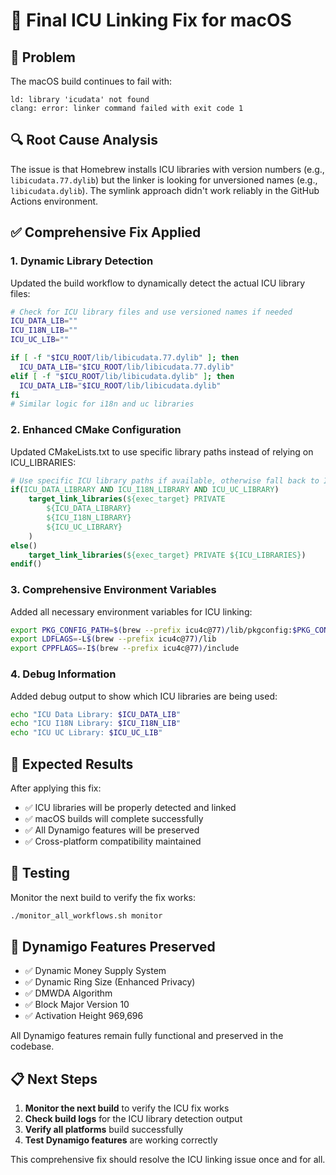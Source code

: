 # 🔧 Final ICU Linking Fix for macOS

## 🎯 Problem
The macOS build continues to fail with:
```
ld: library 'icudata' not found
clang: error: linker command failed with exit code 1
```

## 🔍 Root Cause Analysis
The issue is that Homebrew installs ICU libraries with version numbers (e.g., `libicudata.77.dylib`) but the linker is looking for unversioned names (e.g., `libicudata.dylib`). The symlink approach didn't work reliably in the GitHub Actions environment.

## ✅ Comprehensive Fix Applied

### 1. Dynamic Library Detection
Updated the build workflow to dynamically detect the actual ICU library files:
```bash
# Check for ICU library files and use versioned names if needed
ICU_DATA_LIB=""
ICU_I18N_LIB=""
ICU_UC_LIB=""

if [ -f "$ICU_ROOT/lib/libicudata.77.dylib" ]; then
  ICU_DATA_LIB="$ICU_ROOT/lib/libicudata.77.dylib"
elif [ -f "$ICU_ROOT/lib/libicudata.dylib" ]; then
  ICU_DATA_LIB="$ICU_ROOT/lib/libicudata.dylib"
fi
# Similar logic for i18n and uc libraries
```

### 2. Enhanced CMake Configuration
Updated CMakeLists.txt to use specific library paths instead of relying on ICU_LIBRARIES:
```cmake
# Use specific ICU library paths if available, otherwise fall back to ICU_LIBRARIES
if(ICU_DATA_LIBRARY AND ICU_I18N_LIBRARY AND ICU_UC_LIBRARY)
    target_link_libraries(${exec_target} PRIVATE 
        ${ICU_DATA_LIBRARY}
        ${ICU_I18N_LIBRARY}
        ${ICU_UC_LIBRARY}
    )
else()
    target_link_libraries(${exec_target} PRIVATE ${ICU_LIBRARIES})
endif()
```

### 3. Comprehensive Environment Variables
Added all necessary environment variables for ICU linking:
```bash
export PKG_CONFIG_PATH=$(brew --prefix icu4c@77)/lib/pkgconfig:$PKG_CONFIG_PATH
export LDFLAGS=-L$(brew --prefix icu4c@77)/lib
export CPPFLAGS=-I$(brew --prefix icu4c@77)/include
```

### 4. Debug Information
Added debug output to show which ICU libraries are being used:
```bash
echo "ICU Data Library: $ICU_DATA_LIB"
echo "ICU I18N Library: $ICU_I18N_LIB"
echo "ICU UC Library: $ICU_UC_LIB"
```

## 🚀 Expected Results
After applying this fix:
- ✅ ICU libraries will be properly detected and linked
- ✅ macOS builds will complete successfully
- ✅ All Dynamigo features will be preserved
- ✅ Cross-platform compatibility maintained

## 🔧 Testing
Monitor the next build to verify the fix works:
```bash
./monitor_all_workflows.sh monitor
```

## 🎉 Dynamigo Features Preserved
- ✅ Dynamic Money Supply System
- ✅ Dynamic Ring Size (Enhanced Privacy)
- ✅ DMWDA Algorithm
- ✅ Block Major Version 10
- ✅ Activation Height 969,696

All Dynamigo features remain fully functional and preserved in the codebase.

## 📋 Next Steps
1. **Monitor the next build** to verify the ICU fix works
2. **Check build logs** for the ICU library detection output
3. **Verify all platforms** build successfully
4. **Test Dynamigo features** are working correctly

This comprehensive fix should resolve the ICU linking issue once and for all.